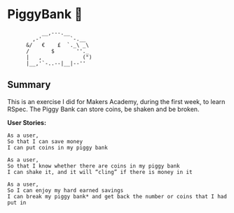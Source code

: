 PiggyBank 🐷
==========

```
           __,---.__
        ,-'         `-.__
      &/   €    £  `._\ _\
      /       $       ''._
      |   ,             (")
      |__,'`-..--|__|--''

```

Summary
---------
This is an exercise I did for Makers Academy, during the first week, to learn RSpec.
The Piggy Bank can store coins, be shaken and be broken.

**User Stories:**
```
As a user,
So that I can save money
I can put coins in my piggy bank

As a user,
So that I know whether there are coins in my piggy bank
I can shake it, and it will “cling” if there is money in it

As a user,
So I can enjoy my hard earned savings
I can break my piggy bank* and get back the number or coins that I had put in
```
